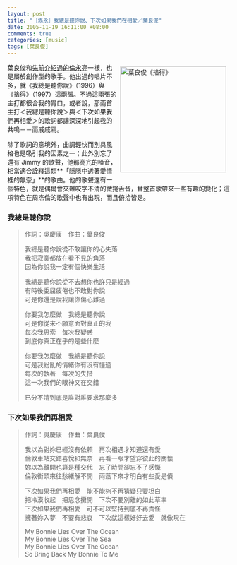 ```yaml
--- 
layout: post
title: "［雋永］我總是聽你說、下次如果我們在相愛／葉良俊"
date: 2005-11-19 16:11:00 +08:00
comments: true
categories: [music]
tags: [葉良俊]
---
```


<a href="http://www.flickr.com/photos/30215143@N00/62826128/" title="Photo Sharing"><img align="right" alt="葉良俊《捨得》" height="240" src="http://static.flickr.com/24/62826128_76dcedf1a9_m.jpg" width="240" style="margin:8px" /></a>

葉良俊和[先前介紹過的倫永亮](/blog/2005/09/whole-life-to-love/)一樣，也是屬於創作型的歌手。他出過的唱片不多，就《我總是聽你說》（1996）與《捨得》（1997）這兩張。不過這兩張的主打都很合我的胃口，或者說，那兩首主打＜我總是聽你說＞與＜下次如果我們再相愛＞的歌詞都讓深深地引起我的共鳴－－而戚戚焉。

<!-- more -->

除了歌詞的意境外，曲調輕快而別具風格也是吸引我的因素之一；此外別忘了還有 Jimmy 的歌聲，他那高亢的嗓音，相當適合詮釋這類**「隱隱中透著愛情裡的無奈」**的歌曲。他的歌聲還有一個特色，就是偶爾會夾雜咬字不清的微捲舌音，替整首歌帶來一些有趣的變化；這項特色在周杰倫的歌聲中也有出現，而且俯拾皆是。

### 我總是聽你說  

> 作詞：吳慶康　作曲：葉良俊  
>   
> 我總是聽你說從不敢讓你的心失落  
> 我把寂寞都放在看不見的角落  
> 因為你說我一定有個快樂生活  
>   
> 我總是聽你說從不去想你也許只是經過  
> 有時後委屈疲倦也不敢對你說  
> 可是你還是說我讓你傷心難過  
>   
> 你要我怎麼做　我總是聽你說  
> 可是你從來不願意面對真正的我  
> 每次我思索　每次我疑惑  
> 到底你真正在乎的是些什麼  
>   
> 你要我怎麼做　我總是聽你說  
> 可是我紛亂的情緒你有沒有懂過  
> 每次的執著　每次的失措  
> 這一次我們的眼神又在交錯  
>   
> 已分不清到底是誰對誰要求那麼多  

### 下次如果我們再相愛  

> 作詞：吳慶康　作曲：葉良俊  
>   
> 我以為對妳已經沒有依賴　再次相遇才知道還有愛  
> 倫敦車站交錯喜悅和無奈　再看一眼才望穿彼此的關懷  
> 妳以為離開也算是種交代　忘了時間卻忘不了感慨  
> 倫敦街頭來往愁緒解不開　雨落下來才明白有些愛是債  
>   
> 下次如果我們再相愛　能不能夠不再猜疑只要坦白  
> 把冷漠收起　把思念攤開　下次不要別離的如此草率  
> 下次如果我們再相愛　可不可以堅持到底不再責怪  
> 擁著妳入夢　不要有悲哀　下次就這樣好好去愛　就像現在  
>   
> My Bonnie Lies Over The Ocean  
> My Bonnie Lies Over The Sea  
> My Bonnie Lies Over The Ocean  
> So Bring Back My Bonnie To Me
